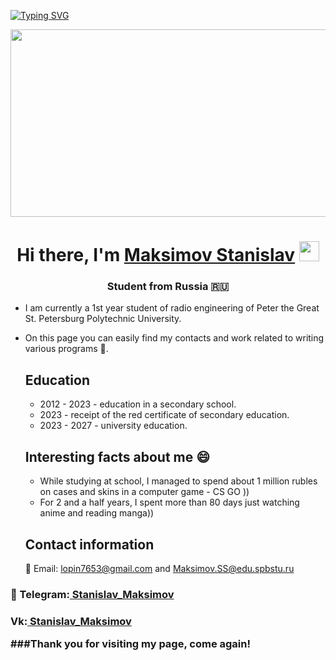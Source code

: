  [![Typing SVG](https://readme-typing-svg.herokuapp.com?color=%2336BCF7&lines=4931101/30003)](https://git.io/typing-svg)
  <div align="center">
  <img src="https://media.giphy.com/media/dWesBcTLavkZuG35MI/giphy.gif" width="600" height="300"/>
</div>

    
<h1 align="center">Hi there, I'm <a href="https://vk.com/albemute/" target="_blank">Maksimov Stanislav</a> 
<img src="https://github.com/blackcater/blackcater/raw/main/images/Hi.gif" height="32"/></h1>
<h3 align="center"> Student from Russia 🇷🇺</h3>

- I am currently a 1st year student of radio engineering of Peter the Great St. Petersburg Polytechnic University.
- On this page you can easily find my contacts and work related to writing various programs 🤔.
  
  ## Education
  - 2012 - 2023 - education in a secondary school.
  - 2023 - receipt of the red certificate of secondary education.
  - 2023 - 2027 - university education.

  ## Interesting facts about me 😄
  - While studying at school, I managed to spend about 1 million rubles on cases and skins in a computer game - CS GO ))
  - For 2 and a half years, I spent more than 80 days just watching anime and reading manga))

  ## Contact information
    📧 Email: lopin7653@gmail.com and Maksimov.SS@edu.spbstu.ru
<h3>💼 Telegram:<a href="https://t.me/Stanislaw121" target="_blank"> Stanislav_Maksimov</a>
  <h3> Vk:<a href="https://vk.com/albemute" target="_blank"> Stanislav_Maksimov</a> 

   ###Thank you for visiting my page, come again!
<!--
**AlbeMute/AlbeMute** is a ✨ _special_ ✨ repository because its `README.md` (this file) appears on your GitHub profile.

Here are some ideas to get you started:

- 🔭 I’m currently working on ...
- 🌱 I’m currently learning ...
- 👯 I’m looking to collaborate on ...
-  I’m looking for help with ...
- 💬 Ask me about ...
- 📫 How to reach me: ...
- 😄 Pronouns: ...
- ⚡ Fun fact: ...
-->
